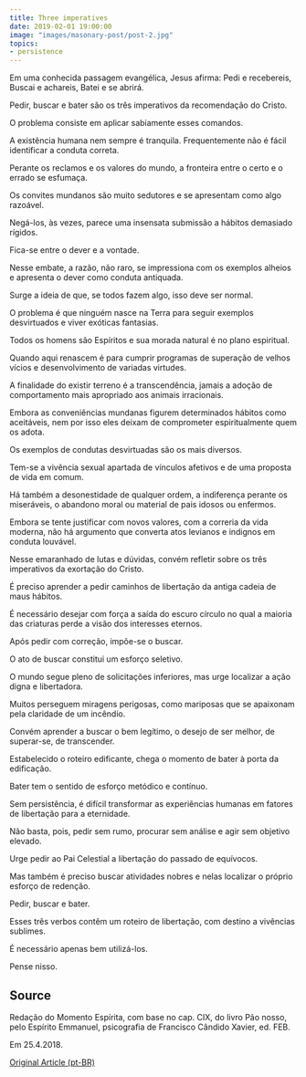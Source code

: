 ```yaml
---
title: Three imperatives
date: 2019-02-01 19:00:00
image: "images/masonary-post/post-2.jpg"
topics: 
- persistence
---
```


Em uma conhecida passagem evangélica, Jesus afirma: Pedi e recebereis, Buscai e
achareis, Batei e se abrirá.

Pedir, buscar e bater são os três imperativos da recomendação do Cristo.

O problema consiste em aplicar sabiamente esses comandos.

A existência humana nem sempre é tranquila. Frequentemente não é fácil
identificar a conduta correta.

Perante os reclamos e os valores do mundo, a fronteira entre o certo e o errado
se esfumaça.

Os convites mundanos são muito sedutores e se apresentam como algo razoável.

Negá-los, às vezes, parece uma insensata submissão a hábitos demasiado rígidos.

Fica-se entre o dever e a vontade.

Nesse embate, a razão, não raro, se impressiona com os exemplos alheios e
apresenta o dever como conduta antiquada.

Surge a ideia de que, se todos fazem algo, isso deve ser normal.

O problema é que ninguém nasce na Terra para seguir exemplos desvirtuados e
viver exóticas fantasias.

Todos os homens são Espíritos e sua morada natural é no plano espiritual.

Quando aqui renascem é para cumprir programas de superação de velhos vícios e
desenvolvimento de variadas virtudes.

A finalidade do existir terreno é a transcendência, jamais a adoção de
comportamento mais apropriado aos animais irracionais.

Embora as conveniências mundanas figurem determinados hábitos como aceitáveis,
nem por isso eles deixam de comprometer espiritualmente quem os adota.

Os exemplos de condutas desvirtuadas são os mais diversos.

Tem-se a vivência sexual apartada de vínculos afetivos e de uma proposta de
vida em comum.

Há também a desonestidade de qualquer ordem, a indiferença perante os
miseráveis, o abandono moral ou material de pais idosos ou enfermos.

Embora se tente justificar com novos valores, com a correria da vida moderna,
não há argumento que converta atos levianos e indignos em conduta louvável.

Nesse emaranhado de lutas e dúvidas, convém refletir sobre os três imperativos
da exortação do Cristo.

É preciso aprender a pedir caminhos de libertação da antiga cadeia de maus
hábitos.

É necessário desejar com força a saída do escuro círculo no qual a maioria das
criaturas perde a visão dos interesses eternos.

Após pedir com correção, impõe-se o buscar.

O ato de buscar constitui um esforço seletivo.

O mundo segue pleno de solicitações inferiores, mas urge localizar a ação digna
e libertadora.

Muitos perseguem miragens perigosas, como mariposas que se apaixonam pela
claridade de um incêndio.

Convém aprender a buscar o bem legítimo, o desejo de ser melhor, de superar-se,
de transcender.

Estabelecido o roteiro edificante, chega o momento de bater à porta da
edificação.

Bater tem o sentido de esforço metódico e contínuo.

Sem persistência, é difícil transformar as experiências humanas em fatores de
libertação para a eternidade.

Não basta, pois, pedir sem rumo, procurar sem análise e agir sem objetivo
elevado.

Urge pedir ao Pai Celestial a libertação do passado de equívocos.

Mas também é preciso buscar atividades nobres e nelas localizar o próprio
esforço de redenção.

Pedir, buscar e bater.

Esses três verbos contêm um roteiro de libertação, com destino a vivências
sublimes.

É necessário apenas bem utilizá-los.

Pense nisso.

## Source
Redação do Momento Espírita, com base no cap.
CIX, do livro Pão nosso, pelo Espírito Emmanuel,
psicografia de Francisco Cândido Xavier, ed. FEB.

Em 25.4.2018.


[Original Article (pt-BR)](http://momento.com.br/pt/ler_texto.php?id=5405)
